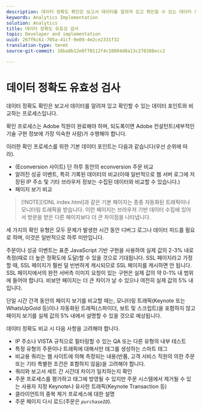 ```yaml
---
description: 데이터 정확도 확인은 보고서 데이터를 알려져 있고 확인할 수 있는 데이터 포인트와 비교하는 프로세스입니다.
keywords: Analytics Implementation
solution: Analytics
title: 데이터 정확도 유효성 검사
topic: Developer and implementation
uuid: 267f6c61-705a-41cf-9e09-4e2ce2331f32
translation-type: tm+mt
source-git-commit: 16ba0b12e0f70112f4c10804d0a13c278388ecc2

---
```



# 데이터 정확도 유효성 검사

데이터 정확도 확인은 보고서 데이터를 알려져 있고 확인할 수 있는 데이터 포인트와 비교하는 프로세스입니다.

확인 프로세스는 Adobe 직원이 완료해야 하며, 되도록이면 Adobe 컨설턴트(세부적인 기술 구현 정보에 가장 익숙한 사람)가 수행해야 합니다.

이러한 확인 프로세스를 위한 기본 데이터 포인트는 다음과 같습니다(우선 순위에 따라).

* (Econversion 사이트) 단 하루 동안의 econversion 주문 비교
* 알려진 성공 이벤트, 특히 기록된 데이터의 비교(이때 일반적으로 웹 서버 로그에 저장된 IP 주소 및 기타 브라우저 정보는 수집된 데이터와 비교할 수 있습니다.)
* 페이지 보기 비교

> [!NOTE][!DNL index.html]과 같은 기본 페이지는 종종 자동화된 트래픽이나 모니터링 트래픽을 받습니다. 이런 페이지는 브라우저 기반 데이터 수집에 있어서 방문을 받은 다른 페이지보다 더 큰 차이점을 나타냅니다.

세 가지의 확인 유형은 모두 문제가 발생한 시간 동안 디버그 로그나 데이터 피드를 필요로 하며, 이것은 일반적으로 하루 미만입니다.

주문이나 성공 이벤트는 표준 JavaScript 기반 구현을 사용하여 실제 값의 2-3% 내로 측정(때로 더 높은 정확도에 도달)할 수 있을 것으로 기대됩니다. SSL 페이지라고 가정할 때, SSL 페이지가 훨씬 덜 빈번하게 캐시되므로 SSL 페이지를 캐시하면 안 됩니다. SSL 페이지에서의 완전 서버측 이미지 요청이 있는 구현은 실제 값의 약 0-1% 내 범위에 들어야 합니다. 비보안 페이지는 더 큰 차이가 날 수 있으나 여전히 실제 값의 5% 내입니다.

단일 시간 간격 동안의 페이지 보기를 비교할 때는, 모니터링 트래픽(Keynote 또는 WhatsUpGold 등)이나 자동화된 트래픽(스파이더, 보트 및 스크립트)을 포함하지 않고 페이지 보기를 실제 값의 5% 내에서 설명할 수 있을 것으로 예상됩니다.

데이터 정확도 비교 시 다음 사항을 고려해야 합니다.

* IP 주소나 VISTA 규칙으로 필터링할 수 있는 QA 또는 다른 유형의 내부 테스트
* 특정 유형의 주문이나 트래픽에 대해서만 태그를 생성하는 스마트 태그
* 비교용 쿼리는 웹 사이트에 의해 측정되는 내용(반품, 고객 서비스 직원의 의한 주문 또는 기타 특별한 조건은 포함하지 않음)을 고려해야 합니다.
* 쿼리와 보고서 세트 간 시간대 차이가 일치하는지 확인
* 주문 프로세스를 평가하고 태그에 방영될 수 있지만 주문 시스템에서 제거될 수 있는 사용자 지정 Keynote나 유사한 트래픽(Keynote Transaction 등)
* 클라이언트의 중복 제거 프로세스에 대한 설명
* 주문 페이지 다시 로드(주문은 *`purchaseID`*).

